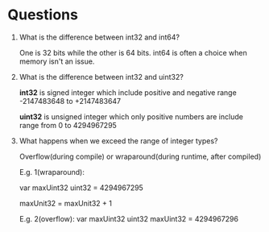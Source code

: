 # Questions

1. What is the difference between int32 and int64?

   One is 32 bits while the other is 64 bits.
   int64 is often a choice when memory isn't an issue.

2. What is the difference between int32 and uint32?

   **int32** is signed integer which include positive and negative range -2147483648 to +2147483647

   **uint32** is unsigned integer which only positive numbers are include range from 0 to 4294967295

3. What happens when we exceed the range of integer types?

   Overflow(during compile) or wraparound(during runtime, after compiled)

   E.g. 1(wraparound):

   var maxUint32 uint32 = 4294967295

   maxUnit32 = maxUnit32 + 1

   E.g. 2(overflow):
   var maxUint32 uint32
   maxUint32 = 4294967296